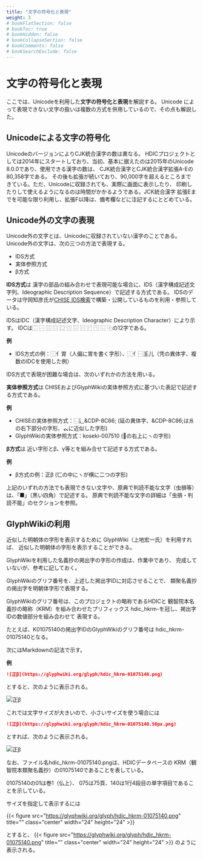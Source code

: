 ```yaml
---
title: "文字の符号化と表現"
weight: 3
# bookFlatSection: false
# bookToc: true
# bookHidden: false
# bookCollapseSection: false
# bookComments: false
# bookSearchExclude: false
---
```


# 文字の符号化と表現

ここでは、Unicodeを利用した**文字の符号化と表現**を解説する。
Unicode によって表現できない文字の扱いは複数の方式を併用しているので、その点も解説した。

## Unicodeによる文字の符号化

UnicodeのバージョンによりCJK統合漢字の数は異なる。
HDICプロジェクトとしては2014年にスタートしており、当初、基本に据えたのは2015年のUnicode 8.0.0であり、使用できる漢字の数は、
CJK統合漢字とCJK統合漢字拡張A-Eの80,358字である。
その後も拡張が続いており、90,000字を超えるところまで
きている。ただ、Unicodeに収録されても、実際に画面に表示したり、
印刷したりして使えるようになるのは時間がかかるようである。JCK統合漢字
拡張Eまでを可能な限り利用し、拡張F以降は、備考欄などに注記するにとどめている。

## Unicode外の文字の表現

Unicode外の文字とは、Unicodeに収録されていない漢字のことである。
Unicode外の文字は、次の三つの方法で表現する。

- IDS方式
- 実体参照方式
- β方式

**IDS方式**は
漢字の部品の組み合わせで表現可能な場合に、IDS（漢字構成記述文字列、Ideographic Description Sequence）で記述する方式である。
IDSのデータは守岡知彦氏が[CHISE IDS検索](https://www.chise.org/ids-find)で構築・公開しているものを利用・参照している。

IDSはIDC（漢字構成記述文字、Ideographic Description Character）により示す。
IDCは⿰ ⿱ ⿲ ⿳ ⿴ ⿵ ⿶ ⿷ ⿸ ⿹ ⿺ ⿻の12字である。

**例**   
- IDS方式の例：⿰亻胃（人偏に胃を書く字形）、⿰亻⿱𡈼儿（凭の異体字、複数のIDCを使用した例）

IDS方式で表現が困難な場合は、次のいずれかの方法を用いる。

**実体参照方式**は
CHISEおよびGlyphWikiの実体参照方式に基づいた表記で記述する方式である。

**例**  
- CHISEの実体参照方式：⿺辶&CDP-8C66; (延の異体字、&CDP-8C66;は𠂢の右下部分の字形、𧘇に近似した字形)  
- GlyphWikiの実体参照方式：koseki-007510 (𠇾の右上にヽの字形)


**β方式**は
近い字形とβ、γ等とを組み合せて記述する方式である。

**例**   
- β方式の例：正β (匸の中にヽが横に二つの字形)


上記のいずれの方法でも表現できない文字や、原典で判読不能な文字（虫損等）は、「■」（黒い四角）で記述する。
原典で判読不能な文字の詳細は「虫損・判読不能」のセクションを参照。

## GlyphWikiの利用

近似した明朝体の字形を表示するために
GlyphWiki（上地宏一氏）を利用すれば、
近似した明朝体の字形を表示することができる。

GlyphWikiを利用した名義抄の掲出字の字形の作成は、作業中であり、
完成していないが、参考に記しておく。

GlyphWikiのグリフ番号を、上述した掲出字IDに対応させることで、
類聚名義抄の掲出字を明朝体字形で表現する。

GlyphWikiのグリフ番号は、このプロジェクトの略称であるHDICと
観智院本名義抄の略称（KRM）を組み合わせたプリフィックス
hdic_hkrm-を冠し、掲出字IDの数値部分を組み合わせて
表現する。

たとえば、K01075140の掲出字IDのGlyphWikiのグリフ番号は
hdic_hkrm-01075140となる。

次にはMarkdownの記法で示す。

**例**

```markdown
![正β](https://glyphwiki.org/glyph/hdic_hkrm-01075140.png)
```

とすると、次のように表示される。

![正β](https://glyphwiki.org/glyph/hdic_hkrm-01075140.png)

これでは文字サイズが大きいので、小さいサイズを使う場合には

```markdown
![正β](https://glyphwiki.org/glyph/hdic_hkrm-01075140.50px.png)
```
とすれば、次のように表示される。

![正β](https://glyphwiki.org/glyph/hdic_hkrm-01075140.50px.png)

なお、ファイル名hdic_hkrm-01075140.pngは、HDICデータベースの KRM（観智院本類聚名義抄）の01075140であることを表している。

01075140の01は巻1（仏上）、 075は75頁、140は1行4段目の単字項目であることを示している。

サイズを指定して表示するには


{{&lt; figure src="https://glyphwiki.org/glyph/hdic_hkrm-01075140.png" title="" class="center" width="24" height="24" &gt;}}

とすると、
{{< figure src="https://glyphwiki.org/glyph/hdic_hkrm-01075140.png" title="" class="center" width="24" height="24" >}}
のように表示される。

